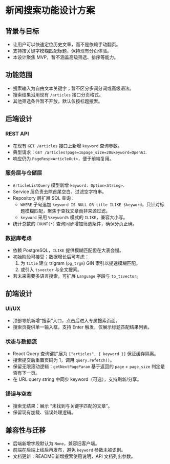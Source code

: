 # 新闻搜索功能设计方案

## 背景与目标
- 让用户可以快速定位历史文章，而不是依赖手动翻页。
- 支持按关键字模糊匹配标题，保持现有分页体验。
- 本设计聚焦 MVP，暂不涵盖高级筛选、排序等能力。

## 功能范围
- 搜索输入为自由文本关键字；暂不区分多词分词或高级语法。
- 搜索结果沿用现有 `/articles` 接口分页格式。
- 其他筛选条件暂不开放，默认仅按标题搜索。

## 后端设计
### REST API
- 在现有 `GET /articles` 接口上新增 `keyword` 查询参数。
- 典型请求：`GET /articles?page=1&page_size=20&keyword=OpenAI`.
- 响应仍为 `PageResp<ArticleOut>`，便于前端复用。

### 服务层与仓储层
- `ArticleListQuery` 模型新增 `keyword: Option<String>`.
- Service 层负责去除首尾空白、过滤空字符串。
- Repository 层扩展 SQL 查询：
  - `WHERE` 子句追加 `keyword IS NULL OR title ILIKE $keyword`，只针对标题模糊匹配，聚焦于查找文章而非来源过滤。
  - `keyword` 采用 `%keyword%` 模式的 `ILIKE`，兼容大小写。
- 统计总数的 `COUNT(*)` 查询同步增加筛选条件，确保分页正确。

### 数据库考虑
- 依赖 PostgreSQL，`ILIKE` 提供模糊匹配但在大表会慢。
- 初始阶段可接受；数据增长后可考虑：
  1. 为 `title` 建立 trigram (`pg_trgm`) GIN 索引以提速模糊匹配。
  2. 或引入 `tsvector` 与全文搜索。
- 若未来需要多语言搜索，可扩展 `Language` 字段与 `to_tsvector`。

## 前端设计
### UI/UX
- 顶部导航新增“搜索”入口，点击后进入专属搜索页面。
- 搜索页提供单一输入框，支持 Enter 触发，仅展示标题匹配结果列表。

### 状态与数据流
- React Query 查询键扩展为 `["articles", { keyword }]` 保证缓存隔离。
- 搜索提交后重置页码为 1，调用 `query.refetch()`。
- 保留无限滚动逻辑：`getNextPageParam` 基于返回的 `page` + `page_size` 判定是否有下一页。
- 在 URL query string 中同步 keyword（可选），支持刷新/分享。

### 错误与空态
- 搜索无结果：展示 “未找到与关键字匹配的文章”。
- 保留现有加载、错误处理逻辑。

## 兼容性与迁移
- 后端新增字段默认为 `None`，兼容旧客户端。
- 前端在后端上线后再发布，避免 `keyword` 参数未被识别。
- 文档更新：README 新增搜索使用说明，API 文档列出参数。
